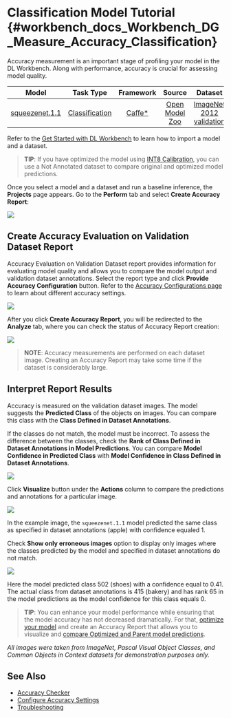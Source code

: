 # Classification Model Tutorial {#workbench_docs_Workbench_DG_Measure_Accuracy_Classification}

Accuracy measurement is an important stage of profiling your model in the DL Workbench. Along with performance, accuracy is crucial for assessing model quality. 

| Model  | Task Type | Framework | Source | Dataset |
| :---: | :---: | :---: | :---: |:---: |
| [squeezenet.1.1](https://docs.openvinotoolkit.org/latest/omz_models_model_squeezenet1_1.html)  | [Classification](https://paperswithcode.com/task/image-classification) | [Caffe\*](https://caffe.berkeleyvision.org/) | [Open Model Zoo](https://github.com/openvinotoolkit/open_model_zoo/tree/master/models/public/squeezenet1.1)| [ImageNet 2012 validation](https://image-net.org/index.php) |

 Refer to the [Get Started with DL Workbench](Work_with_Models_and_Sample_Datasets.md) to learn how to import a model and a dataset. 

> **TIP**: If you have optimized the model using [INT8 Calibration](Int-8_Quantization.md), you can use a Not Annotated dataset to compare original and optimized model predictions. 

Once you select a model and a dataset and run a baseline inference, the **Projects** page appears. Go to the **Perform** tab and select **Create Accuracy Report**:

![](img/accuracy_report/create_report.png)

## Create Accuracy Evaluation on Validation Dataset Report

Accuracy Evaluation on Validation Dataset report provides information for evaluating model quality and allows you to compare the model output and validation dataset annotations. Select the report type and click **Provide Accuracy Configuration** button. Refer to the [Accuracy Configurations page](Accuracy_Configuration.md) to learn about different accuracy settings.

![](img/accuracy_report/Acc_Report_1.png)

After you click **Create Accuracy Report**, you will be redirected to the **Analyze** tab, where  you can check the status of Accuracy Report creation:

![](img/accuracy_report/creating_accuracy_report.png)

> **NOTE**: Accuracy measurements are performed on each dataset image. Creating an Accuracy Report may take some time if the dataset is considerably large. 

## Interpret Report Results 

Accuracy is measured on the validation dataset images. The model suggests the **Predicted Class** of the objects on images. You can compare this class with the **Class Defined in Dataset Annotations**. 

If the classes do not match, the model must be incorrect. To assess the difference between the classes, check the **Rank of Class Defined in Dataset Annotations in Model Predictions**. You can compare **Model Confidence in Predicted Class** with **Model Confidence in Class Defined in Dataset Annotations**. 

![](img/accuracy_report/val_dataset_class.png)

Click **Visualize** button under the **Actions** column to compare the predictions and annotations for a particular image.

![](img/accuracy_report/class_apple_true.png)

In the example image, the `squeezenet.1.1` model predicted the same class as specified in dataset annotations (apple) with confidence equaled 1.

Check **Show only erroneous images** option to display only images where the classes predicted by the model and specified in dataset annotations do not match. 

![](img/accuracy_report/class_bakery_false.png)

Here the model predicted class 502 (shoes) with a confidence equal to 0.41. The actual class from dataset annotations is 415 (bakery) and has rank 65 in the model predictions as the model confidence for this class equals 0.

> **TIP**: You can enhance your model performance while ensuring that the model accuracy has not decreased dramatically. For that, [optimize your model](Int-8_Quantization.md) and create an Accuracy Report that allows you to visualize and [compare Optimized and Parent model predictions](Tutorial_classification.md). 

*All images were taken from ImageNet, Pascal Visual Object Classes, and Common Objects in Context datasets for demonstration purposes only.*

## See Also

* [Accuracy Checker](https://docs.openvinotoolkit.org/latest/omz_tools_accuracy_checker.html)
* [Configure Accuracy Settings](Accuracy_Configuration.md)
* [Troubleshooting](Troubleshooting.md)